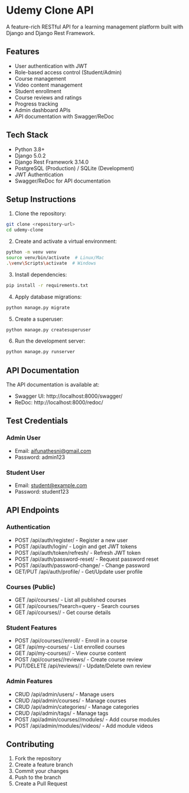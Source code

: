 # Udemy Clone API

A feature-rich RESTful API for a learning management platform built with Django and Django Rest Framework.

## Features

- User authentication with JWT
- Role-based access control (Student/Admin)
- Course management
- Video content management
- Student enrollment
- Course reviews and ratings
- Progress tracking
- Admin dashboard APIs
- API documentation with Swagger/ReDoc

## Tech Stack

- Python 3.8+
- Django 5.0.2
- Django Rest Framework 3.14.0
- PostgreSQL (Production) / SQLite (Development)
- JWT Authentication
- Swagger/ReDoc for API documentation

## Setup Instructions

1. Clone the repository:
```bash
git clone <repository-url>
cd udemy-clone
```

2. Create and activate a virtual environment:
```bash
python -m venv venv
source venv/bin/activate  # Linux/Mac
.\venv\Scripts\activate  # Windows
```

3. Install dependencies:
```bash
pip install -r requirements.txt
```

4. Apply database migrations:
```bash
python manage.py migrate
```

5. Create a superuser:
```bash
python manage.py createsuperuser
```

6. Run the development server:
```bash
python manage.py runserver
```

## API Documentation

The API documentation is available at:
- Swagger UI: http://localhost:8000/swagger/
- ReDoc: http://localhost:8000/redoc/

## Test Credentials

### Admin User
- Email: aifunathesni@gmail.com
- Password: admin123

### Student User
- Email: student@example.com
- Password: student123

## API Endpoints

### Authentication

- POST /api/auth/register/ - Register a new user
- POST /api/auth/login/ - Login and get JWT tokens
- POST /api/auth/token/refresh/ - Refresh JWT token
- POST /api/auth/password-reset/ - Request password reset
- POST /api/auth/password-change/ - Change password
- GET/PUT /api/auth/profile/ - Get/Update user profile

### Courses (Public)

- GET /api/courses/ - List all published courses
- GET /api/courses/?search=query - Search courses
- GET /api/courses/<id>/ - Get course details

### Student Features

- POST /api/courses/<id>/enroll/ - Enroll in a course
- GET /api/my-courses/ - List enrolled courses
- GET /api/my-courses/<id>/ - View course content
- POST /api/courses/<id>/reviews/ - Create course review
- PUT/DELETE /api/reviews/<id>/ - Update/Delete own review

### Admin Features

- CRUD /api/admin/users/ - Manage users
- CRUD /api/admin/courses/ - Manage courses
- CRUD /api/admin/categories/ - Manage categories
- CRUD /api/admin/tags/ - Manage tags
- POST /api/admin/courses/<id>/modules/ - Add course modules
- POST /api/admin/modules/<id>/videos/ - Add module videos

## Contributing

1. Fork the repository
2. Create a feature branch
3. Commit your changes
4. Push to the branch
5. Create a Pull Request

 